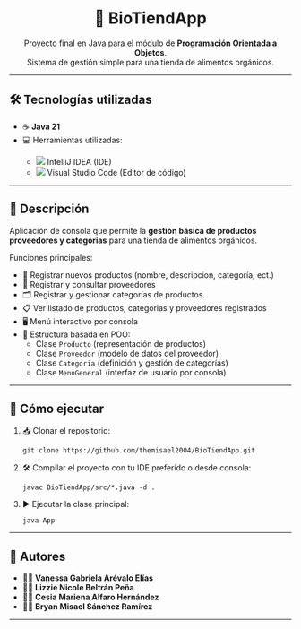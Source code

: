 <h1 align="center">🌿 BioTiendApp</h1>

<p align="center">
  Proyecto final en Java para el módulo de <strong>Programación Orientada a Objetos</strong>.
  <br>
  Sistema de gestión simple para una tienda de alimentos orgánicos.
</p>

---

## 🛠️ Tecnologías utilizadas

<ul>
  <li>☕ <strong>Java 21</strong></li>
  <li>💻 Herramientas utilizadas:</li>
  <ul>
    <li><img src="https://img.icons8.com/color/20/intellij-idea.png"/> IntelliJ IDEA (IDE)</li>
    <li><img src="https://img.icons8.com/color/20/visual-studio-code-2019.png"/> Visual Studio Code (Editor de código)</li>
  </ul>
</ul>

---

## 📄 Descripción

Aplicación de consola que permite la <strong>gestión básica de productos proveedores y categorias</strong> para una tienda de alimentos orgánicos.

Funciones principales:
- 🛒 Registrar nuevos productos (nombre, descripcion, categoría, ect.)
- 🤝 Registrar y consultar proveedores
- 🗂️ Registrar y gestionar categorías de productos
- 📋 Ver listado de productos, categorias y proveedores registrados
- 🖥️ Menú interactivo por consola
- 🧱 Estructura basada en POO:
  - Clase `Producto` (representación de productos)
  - Clase `Proveedor` (modelo de datos del proveedor)
  - Clase `Categoria`  (definición y gestión de categorías)
  - Clase `MenuGeneral` (interfaz de usuario por consola)

---

## 🚀 Cómo ejecutar

<ol>
  <li>📥 Clonar el repositorio:
    <pre><code>git clone https://github.com/themisael2004/BioTiendApp.git</code></pre>
  </li>
  <li>🛠️ Compilar el proyecto con tu IDE preferido o desde consola:
    <pre><code>javac BioTiendApp/src/*.java -d .</code></pre>
  </li>
  <li>▶️ Ejecutar la clase principal:
    <pre><code>java App</code></pre>
  </li>
</ol>

---

## 👥 Autores

<ul>
  <li>👩‍💻 <strong>Vanessa Gabriela Arévalo Elías</strong></li>
  <li>👩‍💻 <strong>Lizzie Nicole Beltrán Peña</strong></li>
  <li>👩‍💻 <strong>Cesia Mariena Alfaro Hernández</strong></li>
  <li>👨‍💻 <strong>Bryan Misael Sánchez Ramírez</strong></li>
</ul>

---
